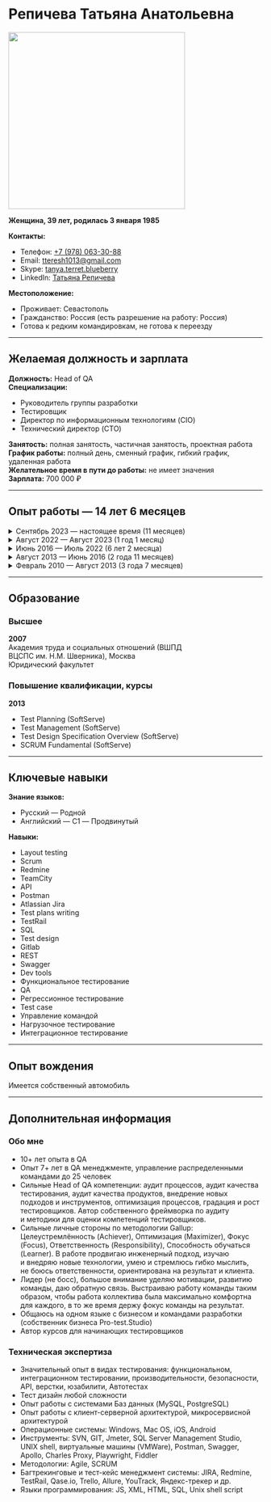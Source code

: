 # Репичева Татьяна Анатольевна

<img src="https://s610vla.storage.yandex.net/rdisk/34db93e2359bba8805556330df0cdb69918006adf9d4c56edd9d6466ac1a2ffe/66995d1f/2_SpWt3s-WnTmBL-7lf9_T0b21UOKIPZiFVXg0vz9H2KbSdunAObQ2cdtuZq8RIPEqkc3UNHnHUJ3Psc1vvwCQ==?uid=0&filename=AVD_6406-2%202.jpg&disposition=inline&hash=&limit=0&content_type=image%2Fjpeg&owner_uid=0&fsize=3755499&hid=9424a4ec3696323668b3f8174b30e709&media_type=image&tknv=v2&etag=5ed5d38bb84a8d9141c252f2396f4916&ts=61d89a52a45c0&s=ba08954c9e95e0ad2406cfada7b47f89d630d110aef4513c3a454bf24af63d90&pb=U2FsdGVkX18LTnGOpl76k56QO_33y_NTgKRgUAwspjnTpP36yy9hrlEnbMajiMZUKa9j-rzMmEw8C-0L7LBPtq_jfrOLRJ1-A-F78lue94o" width="350"/>

**Женщина, 39&nbsp;лет, родилась 3&nbsp;января 1985**

**Контакты:**
- Телефон: [+7&nbsp;(978)&nbsp;063-30-88](tel:79780633088)
- Email: [tteresh1013@gmail.com](mailto:tteresh1013@gmail.com)
- Skype: [tanya.terret.blueberry](skype:tanya.terret.blueberry)
- LinkedIn: [Татьяна Репичева](https://linkedin.com/tatyanarepicheva/)

**Местоположение:**
- Проживает: Севастополь
- Гражданство: Россия (есть разрешение на работу: Россия)
- Готова к&nbsp;редким командировкам, не&nbsp;готова к&nbsp;переезду

---

## Желаемая должность и&nbsp;зарплата

**Должность:** Head&nbsp;of&nbsp;QA  
**Специализации:**  
- Руководитель группы разработки
- Тестировщик
- Директор по&nbsp;информационным технологиям (CIO)
- Технический директор (CTO)

**Занятость:** полная занятость, частичная занятость, проектная работа  
**График работы:** полный день, сменный график, гибкий график, удаленная работа  
**Желательное время в&nbsp;пути до&nbsp;работы:** не&nbsp;имеет значения  
**Зарплата:** 700&nbsp;000&nbsp;₽

---

## Опыт работы — 14&nbsp;лет 6&nbsp;месяцев

<details>
  <summary>Сентябрь 2023 — настоящее время (11&nbsp;месяцев)</summary>

  <br>
  **Purrweb, Омск**  
  Сайт: [purrweb.com](https://purrweb.com)  
  Сфера: Информационные технологии, системная интеграция, интернет

  **Head&nbsp;of&nbsp;QA**
  - Анализ (аудит) качества процессов проектов тестирования на&nbsp;всех проектах
  - Контроль исполнения планов улучшений на&nbsp;проектах
  - Контроль выполнения KPI
  - Ресурсное планирование, формирование команды (найм/увольнение)
  - Организация стажировок, онбордингов
  - Организация активностей тестирования (API, нагрузки, безопасности, автоматизации)
  - Обучение и&nbsp;развитие команды: помощь с&nbsp;обучающими материалами, мануал и&nbsp;авто срезы знаний, определение грейдов
  - Определение стандартов и&nbsp;регламентов QA
  - Планирование финансов отдела QA
  - Коммуникация с&nbsp;другими отделами: HR, PM, Sales, Design
  - Ведение отчетности: по&nbsp;ЗП, бизнес показателям, QA метрикам

  **Достижения:**
  - Построение оргструктуры QA, института менторства
  - Введение оценки знаний и&nbsp;системы градации
  - Построение автоматизации тестирования в&nbsp;компании с&nbsp;нуля
  - Проведение обучающих сессий для&nbsp;проджект&nbsp;менеджеров по&nbsp;части QA
  - Разработка конструктора для&nbsp;отдела&nbsp;продаж по&nbsp;сегментации&nbsp;продуктов и&nbsp;соответствующим&nbsp;услугам QA
</details>

<details>
  <summary>Август 2022 — Август 2023 (1&nbsp;год 1&nbsp;месяц)</summary>

  <br>
  **UULA, Кувейт**
  Сайт: [uula.com](https://uula.com)

  **QA&nbsp;Principal**
  - Построение процессов и&nbsp;установление стандартов тестирования продукта (образовательный портал)
  - Разработка метрик качества
  - Формирование команды: онбординг, мотивация, анализ работы QA&nbsp;инженеров, обучение и&nbsp;развитие QA&nbsp;инженеров
  - Ревью тестовой документации
  - Проведение лекций, ежеквартальная оценка знаний QA&nbsp;инженеров, наставничество, актуализация базы знаний QA
  - Исследование и&nbsp;внедрение новых видов тестирования (нагрузочное тестирование, тестирование безопасности)

  **Достижения:**
  - Внедрила процесс оценки сотрудников по&nbsp;разным грейдам, разработала матрицу компетенций
  - Внедрила Qase.io как&nbsp;систему работы с&nbsp;тест-кейсами вместо Xray
</details>

<details>
  <summary>Июнь 2016 — Июль 2022 (6&nbsp;лет 2&nbsp;месяца)</summary>

  <br>
  **Blueberry&nbsp;consultants**  
  Сайт: [bbconsult.co.uk](https://www.bbconsult.co.uk)  
  Сфера: Информационные технологии, системная интеграция, интернет

  **QC&nbsp;Manager**
  - Организация процесса тестирования более 15&nbsp;проектов (веб, десктоп, мобайл-приложения для&nbsp;медицинских учреждений, ecom, fintech)
  - Управление отделом QA: наставничество, подбор, мотивация команды, организация работы и&nbsp;построение roadmap, распределение ресурсов, оценка и&nbsp;анализ работы (Performance&nbsp;Review)
  - Выстраивание эффективного взаимодействия с&nbsp;senior-менеджерами и&nbsp;командами заказчика (Project-менеджеры)
  - Анализ качества тестирования, сбор метрик, улучшение процессов тестирования и&nbsp;работы команды
  - Ревью тест-кейсов (TestLink, Allure, Qase.io, BDD-Cucumber)
  - Изучение систем, тестирование требований
  - Написание документации для&nbsp;общего использования (Confluence)
  - Оформление/проверка багрепортов (PTS)
  - Тестирование веб и&nbsp;мобильных приложений
  - Запуск автотестов, анализ фейлов
  - Анализ логов

  **Достижения:**
  - Ускорила процесс тестирования на&nbsp;35% по&nbsp;ключевым направлениям за&nbsp;счет пересмотра всех процессов и&nbsp;отказа от&nbsp;неэффективных подходов тестирования
  - Наладила эффективную работу отдела, выстроила процессы, добилась самостоятельной работы тестировщиков на&nbsp;10+&nbsp;проектах с&nbsp;минимальным контролем
  - Сформировала стабильную и&nbsp;сильную сплоченную команду, текучесть сведена к&nbsp;нулю
  - Внедрила автоматизированное тестирование
  - Внедрила практику управления тест-кейсами
</details>

<details>
  <summary>Август 2013 — Июнь 2016 (2&nbsp;года 11&nbsp;месяцев)</summary>

  <br>
  **SoftServe**, Украина 
  Сайт: [softserve.ua](https://www.softserve.ua)  
  Сфера: Информационные технологии, системная интеграция, интернет

 

 **QA&nbsp;Lead**
  - Составление и&nbsp;ведение Тест&nbsp;Плана и&nbsp;Тест&nbsp;Стратегии
  - Планирование и&nbsp;улучшение QA&nbsp;процесса на&nbsp;проекте
  - Анализ требований
  - Создание и&nbsp;поддержка QA&nbsp;артефактов и&nbsp;метрик (тестовое покрытие, тест&nbsp;кейсы и&nbsp;тест&nbsp;репорты, статистика дефектов)
  - Эскалирование проблем, связанных с&nbsp;проектными требованиями (программное обеспечение, оборудование, ресурсы)
  - Обучение, координирование QA&nbsp;команды из&nbsp;5&nbsp;инженеров, распределение задач, проверка различных репортов QA&nbsp;команды
  - Написание, поддержка, улучшение тест&nbsp;кейсов
  - Посещение регулярных митингов с&nbsp;стейкхолдерами, обсуждение статуса за&nbsp;неделю с&nbsp;руководством проекта
  - Документирование активностей тестирования, включая результаты тестирования, тестовое покрытие, необходимые ресурсы, ведение дефектов
  - Выявление и&nbsp;митигация проектных рисков

  **Достижения:**
  - Подготовила команду QA&nbsp;инженеров для&nbsp;сдачи экзамена ISTQB
  - Внедрила нагрузочное тестирование с&nbsp;помощью Jmeter
  - Разработала адаптационный план, программу
  - Оптимизировала регрессионное тестирование
  - Выстроила взаимодействие QA&nbsp;команды с&nbsp;командой разработчиков и&nbsp;аналитиков
</details>

<details>
  <summary>Февраль 2010 — Август 2013 (3&nbsp;года 7&nbsp;месяцев)</summary>

  <br>
  **“ISD” (Information&nbsp;Systems&nbsp;Development)**, Украина  
  Сайт: [isd.dp.ua](https://www.isd.dp.ua)  
  Сфера: Информационные технологии, системная интеграция, интернет

  **QC&nbsp;engineer**
  - Написание, проверка, исправление, обновление и&nbsp;выполнение тестовых сценариев в&nbsp;отношении программного обеспечения на&nbsp;основании анализа требований
  - Все виды ручного (manual) тестирования
  - Анализ программного кода с&nbsp;целью написания сценариев для&nbsp;тестирования
  - Содействие в&nbsp;разработке Тест&nbsp;плана и&nbsp;Тестовых сценариев
  - Работа в&nbsp;системе отслеживания ошибок, подготовка документации, проверка дефектов и&nbsp;ошибок после&nbsp;исправления, составление отчетов о&nbsp;результатах тестирования для&nbsp;руководства компании или&nbsp;Заказчиков
  - Анализ результатов тестирования
  - Коммуникация с&nbsp;программистами и&nbsp;другими заинтересованными лицами для&nbsp;объяснения/выявления причин появления дефекта/ошибки
  - Оценка времени для&nbsp;выполнения задач

  **Достижения:**
  - Была единственным тестировщиком на&nbsp;проекте, научилась автономной работе, самостоятельно вела проекты
</details>

---

## Образование

### Высшее

**2007**  
Академия труда и&nbsp;социальных отношений (ВШПД ВЦСПС&nbsp;им.&nbsp;Н.М.&nbsp;Шверника), Москва  
Юридический факультет

### Повышение квалификации, курсы

**2013**  
- Test Planning (SoftServe)
- Test Management (SoftServe)
- Test Design Specification Overview (SoftServe)
- SCRUM Fundamental (SoftServe)

---

## Ключевые навыки

**Знание языков:**  
- Русский — Родной
- Английский — C1 — Продвинутый

**Навыки:**  
- Layout testing
- Scrum
- Redmine
- TeamCity
- API
- Postman
- Atlassian Jira
- Test plans writing
- TestRail
- SQL
- Test design
- Gitlab
- REST
- Swagger
- Dev&nbsp;tools
- Функциональное тестирование
- QA
- Регрессионное тестирование
- Test&nbsp;case
- Управление командой
- Нагрузочное тестирование
- Интеграционное тестирование

---

## Опыт вождения

Имеется собственный автомобиль

---

## Дополнительная информация

### Обо мне
- 10+&nbsp;лет опыта в&nbsp;QA
- Опыт 7+&nbsp;лет в&nbsp;QA менеджменте, управление распределенными командами до&nbsp;25&nbsp;человек
- Сильные Head&nbsp;of&nbsp;QA&nbsp;компетенции: аудит процессов, аудит качества тестирования, аудит качества продуктов, внедрение новых подходов и&nbsp;инструментов, оптимизация процессов, градация и&nbsp;рост тестировщиков. Автор собственного фреймворка по&nbsp;аудиту и&nbsp;методики для&nbsp;оценки компетенций тестировщиков.
- Сильные личные стороны по&nbsp;методологии Gallup: Целеустремлённость (Achiever), Оптимизация (Maximizer), Фокус (Focus), Ответственность (Responsibility), Способность обучаться (Learner). В&nbsp;работе продвигаю инженерный подход, изучаю и&nbsp;внедряю новые технологии, умею и&nbsp;стремлюсь гибко мыслить, не&nbsp;боюсь ответственности, ориентирована на&nbsp;результат и&nbsp;клиента.
- Лидер (не&nbsp;босс), большое внимание уделяю мотивации, развитию команды, даю обратную связь. Выстраиваю работу команды таким образом, чтобы работа коллектива была максимально комфортна для&nbsp;каждого, в&nbsp;то&nbsp;же время держу фокус команды на&nbsp;результат.
- Общаюсь на&nbsp;одном языке с&nbsp;бизнесом и&nbsp;командами разработки (собственник бизнеса Pro-test.Studio)
- Автор курсов для&nbsp;начинающих тестировщиков

### Техническая экспертиза
- Значительный опыт в&nbsp;видах тестирования: функциональном, интеграционном тестировании, производительности, безопасности, API, верстки, юзабилити, Автотестах
- Тест&nbsp;дизайн любой сложности
- Опыт работы с&nbsp;системами Баз данных (MySQL, PostgreSQL)
- Опыт работы с&nbsp;клиент-серверной архитектурой, микросервисной архитектурой
- Операционные системы: Windows, Mac&nbsp;OS, iOS, Android
- Инструменты: SVN, GIT, Jmeter, SQL&nbsp;Server&nbsp;Management&nbsp;Studio, UNIX&nbsp;shell, виртуальные машины (VMWare), Postman, Swagger, Apollo, Charles&nbsp;Proxy, Playwright, Fiddler
- Методологии: Agile, SCRUM
- Багтрекинговые и&nbsp;тест-кейс менеджмент системы: JIRA, Redmine, TestRail, Qase.io, Trello, Allure, YouTrack, Яндекс-трекер и&nbsp;др.
- Языки программирования: JS, XML, HTML, SQL, Unix&nbsp;shell&nbsp;script
